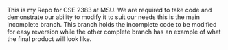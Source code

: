 This is my Repo for CSE 2383 at MSU. We are required to take code and demonstrate our ability to modify it to suit our needs this is the main incomplete branch.
This branch holds the incomplete code to be modified for easy reversion while the other complete branch has an example of what the final product will look like.
